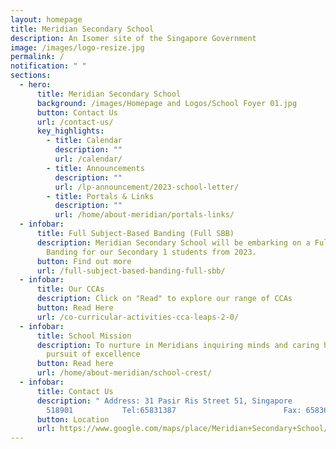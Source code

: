 ```yaml
---
layout: homepage
title: Meridian Secondary School
description: An Isomer site of the Singapore Government
image: /images/logo-resize.jpg
permalink: /
notification: " "
sections:
  - hero:
      title: Meridian Secondary School
      background: /images/Homepage and Logos/School Foyer 01.jpg
      button: Contact Us
      url: /contact-us/
      key_highlights:
        - title: Calendar
          description: ""
          url: /calendar/
        - title: Announcements
          description: ""
          url: /lp-announcement/2023-school-letter/
        - title: Portals & Links
          description: ""
          url: /home/about-meridian/portals-links/
  - infobar:
      title: Full Subject-Based Banding (Full SBB)
      description: Meridian Secondary School will be embarking on a Full Subject-Based
        Banding for our Secondary 1 students from 2023.
      button: Find out more
      url: /full-subject-based-banding-full-sbb/
  - infobar:
      title: Our CCAs
      description: Click on "Read" to explore our range of CCAs
      button: Read Here
      url: /co-curricular-activities-cca-leaps-2-0/
  - infobar:
      title: School Mission
      description: To nurture in Meridians inquiring minds and caring hearts for their
        pursuit of excellence
      button: Read here
      url: /home/about-meridian/school-crest/
  - infobar:
      title: Contact Us
      description: " Address: 31 Pasir Ris Street 51, Singapore
        518901           Tel:65831387                        Fax: 65836467"
      button: Location
      url: https://www.google.com/maps/place/Meridian+Secondary+School/@1.3675302,103.9470778,17z/data=!3m1!4b1!4m5!3m4!1s0x31da3da8a08e84d9:0xee2d8fd46ff8a46e!8m2!3d1.3675302!4d103.9492665?hl=en
---
```

